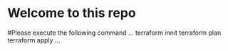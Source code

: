 # Welcome to this repo
#Please execute the following command
...
terraform innit
terraform plan
terraform apply
...
